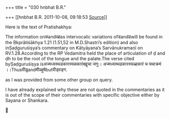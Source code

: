 +++
title = "030 hnbhat B.R."

+++
[[hnbhat B.R.	2011-10-08, 09:18:53 [Source](https://groups.google.com/g/samskrita/c/Qu5-mIvGLS4)]]



Here is the text of Pratishakhya:

  

The information onळandळ्हas intervocalic variations ofडandढwill be found in the Ṛkprātiśākhya 1.21 (1.51,52 in M.D.Shastri’s edition) and also inṢaḍguruśiṣya’s commentary on Kātyāyana’s Sarvānukramaṇī on RV.1.28.According to the RP Vedamitra held the place of articulation of ḍ and ḍh to be the root of the tongue and the palate.The verse cited byṢaḍguruśiṣya isअज्मध्यस्थडकारस्यळकारंबह्वृचा जगुः। अज्मध्यस्थढकारस्यळ्हकारं च यथाक्रमं ।।Thusवीळुandमीळ्हुषेbutवीड्वङ्ग.

  

as I was provided from some other group on query.

  

I have already explained why these are not quoted in the commentaries as it is out of the scope of their commentaries with specific objective either by Sayana or Shankara.



